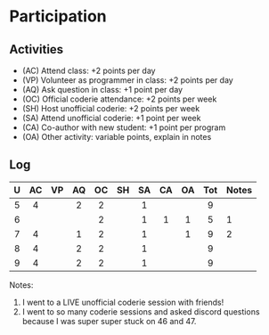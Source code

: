 Participation
=============

## Activities ## 

+ (AC) Attend class: +2 points per day
+ (VP) Volunteer as programmer in class: +2 points per day
+ (AQ) Ask question in class: +1 point per day
+ (OC) Official coderie attendance: +2 points per week
+ (SH) Host unofficial coderie: +2 points per week
+ (SA) Attend unofficial coderie: +1 point per week
+ (CA) Co-author with new student: +1 point per program
+ (OA) Other activity: variable points, explain in notes

## Log ##

| U | AC | VP | AQ | OC | SH | SA | CA | OA | Tot | Notes
|:-:|:--:|:--:|:--:|:--:|:--:|:--:|:--:|:--:|:---:|:--------    
| 5 |  4 |    |  2 |  2 |    |  1 |    |    |  9  |
| 6 |    |    |    |  2 |    |  1 |  1 |  1 |  5  | 1
| 7 |  4 |    |  1 |  2 |    |  1 |    |  1 |  9  | 2
| 8 |  4 |    |  2 |  2 |    |  1 |    |    |  9  |
| 9 |  4 |    |  2 |  2 |    |  1 |    |    |  9 |

Notes:
1. I went to a LIVE unofficial coderie session with friends!
2. I went to so many coderie sessions and asked discord questions because I was super super stuck on 46 and 47.